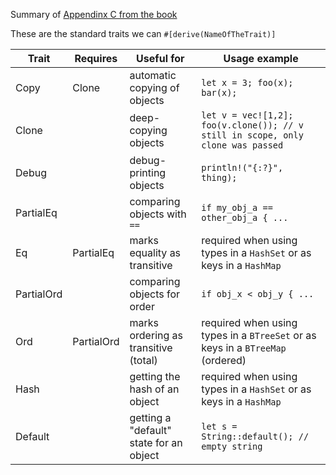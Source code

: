 Summary of [Appendinx C from the book](https://doc.rust-lang.org/book/appendix-03-derivable-traits.html)

These are the standard traits we can `#[derive(NameOfTheTrait)]`

| Trait | Requires | Useful for | Usage example |
| --- | --- | --- | --- |
| Copy | Clone | automatic copying of objects | `let x = 3; foo(x); bar(x);` |
| Clone | | deep-copying objects | `let v = vec![1,2]; foo(v.clone()); // v still in scope, only clone was passed` |
| Debug | | debug-printing objects | `println!("{:?}", thing);` |
| PartialEq | | comparing objects with `==` | `if my_obj_a == other_obj_a { ... ` |
| Eq | PartialEq | marks equality as transitive | required when using types in a `HashSet` or as keys in a `HashMap` |
| PartialOrd | | comparing objects for order | `if obj_x < obj_y { ...` |
| Ord | PartialOrd | marks ordering as transitive (total) | required when using types in a `BTreeSet` or as keys in a `BTreeMap` (ordered) |
| Hash | | getting the hash of an object | required when using types in a `HashSet` or as keys in a `HashMap` |
| Default | | getting a "default" state for an object | `let s = String::default(); // empty string` |
